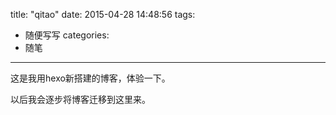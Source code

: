 title: "qitao"
date: 2015-04-28 14:48:56
tags:
- 随便写写
categories:
- 随笔

---
这是我用hexo新搭建的博客，体验一下。

以后我会逐步将博客迁移到这里来。

